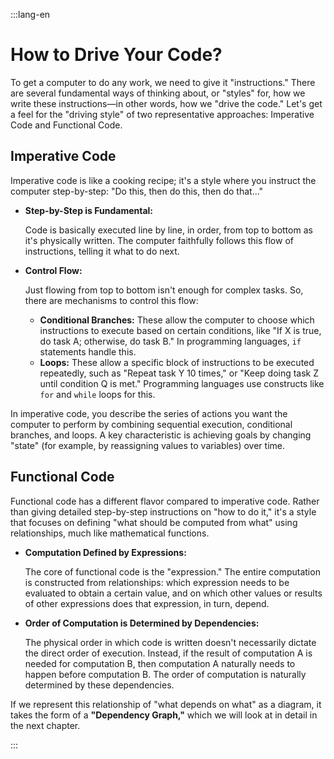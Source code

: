 :::lang-en

# How to Drive Your Code?

To get a computer to do any work, we need to give it "instructions." There are several fundamental ways of thinking about, or "styles" for, how we write these instructions—in other words, how we "drive the code." Let's get a feel for the "driving style" of two representative approaches: Imperative Code and Functional Code.

## Imperative Code

Imperative code is like a cooking recipe; it's a style where you instruct the computer step-by-step: "Do this, then do this, then do that..."

-   **Step-by-Step is Fundamental:**

    Code is basically executed line by line, in order, from top to bottom as it's physically written. The computer faithfully follows this flow of instructions, telling it what to do next.

-   **Control Flow:**

    Just flowing from top to bottom isn't enough for complex tasks. So, there are mechanisms to control this flow:

    -   **Conditional Branches:** These allow the computer to choose which instructions to execute based on certain conditions, like "If X is true, do task A; otherwise, do task B." In programming languages, `if` statements handle this.
    -   **Loops:** These allow a specific block of instructions to be executed repeatedly, such as "Repeat task Y 10 times," or "Keep doing task Z until condition Q is met." Programming languages use constructs like `for` and `while` loops for this.

In imperative code, you describe the series of actions you want the computer to perform by combining sequential execution, conditional branches, and loops. A key characteristic is achieving goals by changing "state" (for example, by reassigning values to variables) over time.

## Functional Code

Functional code has a different flavor compared to imperative code. Rather than giving detailed step-by-step instructions on "how to do it," it's a style that focuses on defining "what should be computed from what" using relationships, much like mathematical functions.

-   **Computation Defined by Expressions:**

    The core of functional code is the "expression." The entire computation is constructed from relationships: which expression needs to be evaluated to obtain a certain value, and on which other values or results of other expressions does that expression, in turn, depend.

-   **Order of Computation is Determined by Dependencies:**

    The physical order in which code is written doesn't necessarily dictate the direct order of execution. Instead, if the result of computation A is needed for computation B, then computation A naturally needs to happen before computation B. The order of computation is naturally determined by these dependencies.

If we represent this relationship of "what depends on what" as a diagram, it takes the form of a **"Dependency Graph,"** which we will look at in detail in the next chapter.

:::